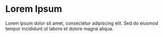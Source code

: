 # Lorem Ipsum

Lorem ipsum dolor sit amet, consectetur adipiscing elit. Sed do eiusmod tempor incididunt ut labore et dolore magna aliqua.